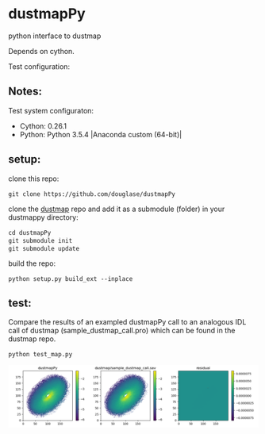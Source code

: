 # dustmapPy
python interface to dustmap

Depends on cython.

Test configuration:

## Notes:

Test system configuraton: 

* Cython: 0.26.1
* Python: Python 3.5.4 |Anaconda custom (64-bit)|

##  setup:

clone this repo:

    git clone https://github.com/douglase/dustmapPy

clone the [dustmap](https://github.com/douglase/dustmap) repo and add it as a submodule (folder) in your dustmappy directory:

    cd dustmapPy
    git submodule init
    git submodule update

build the repo:

    python setup.py build_ext --inplace

## test:

Compare the results of an exampled dustmapPy call to an analogous IDL call of dustmap (sample_dustmap_call.pro) which can be found in the dustmap repo.

```
python test_map.py
```

![DustmapPy call, python call, residual](IDL-python.png)
